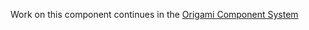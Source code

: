 Work on this component continues in the [Origami Component System](https://github.com/Financial-Times/origami/tree/main/components/grid)
